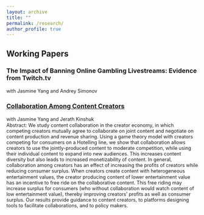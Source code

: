 ```yaml
---
layout: archive
title: ""
permalink: /research/
author_profile: true
---
```


<style>
  body {
    line-height: 1.2; /* Adjust this value to control line spacing */
  }

  p, li {
    font-size: 1em; /* Adjust this value to make the font size smaller */
  }

  .coauthors, .abstract, .other-text {
    font-size: 0.9em; /* Further customize specific classes if needed */
  }
</style>

## Working Papers

### The Impact of Banning Online Gambling Livestreams: Evidence from Twitch.tv
<div class="coauthors">with Jasmine Yang and Andrey Simonov</div>


### [Collaboration Among Content Creators](https://papers.ssrn.com/sol3/papers.cfm?abstract_id=4538856)
<div class="coauthors">with Jasmine Yang and Jerath Kinshuk</div>

<div class="abstract">
Abstract: We study content collaboration in the creator economy, in which competing creators
mutually agree to collaborate on joint content and negotiate on content production and revenue
sharing. Using a game theory model with creators competing for consumers on a Hotelling line, we
show that collaboration allows creators to use the jointly-produced content to moderate competition,
while using their individual content to expand into new audiences. This increases content diversity
but also leads to increased monetizability of content. In general, collaboration among creators has an
effect of increasing the profits of creators while reducing consumer surplus. When creators create
content with heterogeneous entertainment values, the creator producing content of lower
entertainment value has an incentive to free ride on the collaborative content. This free riding may
increase surplus for consumers (who without collaboration would watch content of low entertainment
value), thereby improving creators’ profits as well as consumer surplus. Our results provide guidance
to content creators, to platforms designing tools to facilitate collaborations, and to policy makers.
</div>

